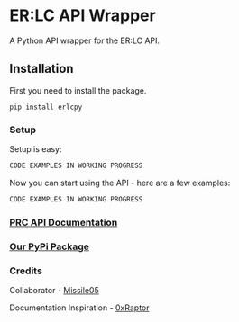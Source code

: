 # ER:LC API Wrapper
A Python API wrapper for the ER:LC API.

## Installation
First you need to install the package.

`pip install erlcpy`

### Setup
Setup is easy:

```python
CODE EXAMPLES IN WORKING PROGRESS
```
Now you can start using the API - here are a few examples:

```python
CODE EXAMPLES IN WORKING PROGRESS
```

### [PRC API Documentation](https://apidocs.policeroleplay.community/reference/api-reference)
### [Our PyPi Package](https://pypi.org/project/erlcpy/1.0.0/)

### Credits
Collaborator - [Missile05](https://discord.com/users/591298352344334388)

Documentation Inspiration - [0xRaptor](https://twitter.com/0xRaptorRblx)
